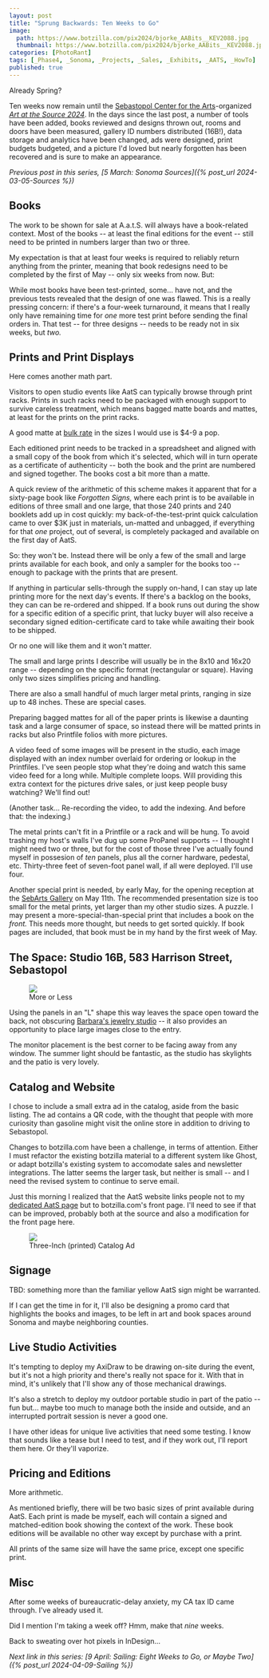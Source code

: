 ```yaml
---
layout: post
title: "Sprung Backwards: Ten Weeks to Go"
image:
  path: https://www.botzilla.com/pix2024/bjorke_AABits__KEV2088.jpg
  thumbnail: https://www.botzilla.com/pix2024/bjorke_AABits__KEV2088.jpg
categories: [PhotoRant]
tags: [_Phase4, _Sonoma, _Projects, _Sales, _Exhibits, _AATS, _HowTo]
published: true
---
```


Already Spring?

Ten weeks now remain until the [Sebastopol Center for the Arts](https://www.sebarts.org/)-organized [_Art at the Source 2024_](https://www.artatthesource.org/). In the days since the last post, a number of tools have been added, books reviewed and designs thrown out, rooms and doors have been measured, gallery ID numbers distributed (16B!), data storage and analytics have been changed, ads were designed, print budgets budgeted, and a picture I'd loved but nearly forgotten has been recovered and is sure to make an appearance.

<!--more-->

_Previous post in this series, [5 March: Sonoma Sources]({% post_url 2024-03-05-Sources %})_

## Books

The work to be shown for sale at A.a.t.S. will always have a book-related context. Most of the books -- at least the final editions for the event -- still need to be printed in numbers larger than two or three.

My expectation is that at least four weeks is required to reliably return anything from the printer, meaning that book redesigns need to be completed by the first of May -- only six weeks from now. But:

While most books have been test-printed, some... have not, and the previous tests revealed that the design of one was flawed. This is a really pressing concern: if there's a four-week turnaround, it means that I really only have remaining time for _one_ more test print before sending the final orders in. That test -- for three designs -- needs to be ready not in six weeks, but _two._

## Prints and Print Displays

Here comes another math part.

Visitors to open studio events like AatS can typically browse through print racks. Prints in such racks need to be packaged with enough support  to survive careless treatment, which means bagged matte boards and mattes, at least for the prints on the print racks.

A good matte at [bulk rate](https://www.redimat.com/) in the sizes I would use is $4-9 a pop.

Each editioned print needs to be tracked in a spreadsheet and aligned with a small copy of the book from which it's selected, which will in turn operate as a certificate of authenticity -- both the book and the print are numbered and signed together. The books cost a bit more than a matte.

A quick review of the arithmetic of this scheme makes it apparent that for a sixty-page book like _Forgotten Signs,_ where each print is to be available in editions of three small and one large, that those 240 prints and 240 booklets add up in cost quickly: my back-of-the-test-print quick calculation came to over $3K just in materials, un-matted and unbagged, if everything for that _one_ project, out of several, is completely packaged and available on the first day of AatS.

So: they won't be. Instead there will be only a few of the small and large prints available for each book, and only a sampler for the books too -- enough to package with the prints that are present.

If anything in particular sells-through the supply on-hand, I can stay up late printing more for the next day's events. If there's a backlog on the books, they can can be re-ordered and shipped. If a book runs out during the show for a specific edition of a specific print, that lucky buyer will also receive a secondary signed edition-certificate card to take while awaiting their book to be shipped.

Or no one will like them and it won't matter.

The small and large prints I describe will usually be in the 8x10 and 16x20 range -- depending on the specific format (rectangular or square). Having only two sizes simplifies pricing and handling.

There are also a small handful of much larger metal prints, ranging in size up to 48 inches. These are special cases.

Preparing bagged mattes for all of the paper prints is likewise a daunting task and a large consumer of space, so instead there will be matted prints in racks but also Printfile folios with more pictures.

A video feed of some images will be present in the studio, each image displayed with an index number overlaid for ordering or lookup in the Printfiles. I've seen people stop what they're doing and watch this same video feed for a long while. Multiple complete loops. Will providing this extra context for the pictures drive sales, or just keep people busy watching? We'll find out!

(Another task... Re-recording the video, to add the indexing. And before that: the indexing.)

The metal prints can't fit in a Printfile or a rack and will be hung. To avoid trashing my host's walls I've dug up some ProPanel supports -- I thought I might need two or three, but for the cost of those three I've actually found myself in possesion of _ten_ panels, plus all the corner hardware, pedestal, etc. Thirty-three feet of seven-foot panel wall, if all were deployed. I'll use four.

Another special print is needed, by early May, for the opening reception at the [SebArts Gallery](https://www.sebarts.org/) on May 11th. The recommended presentation size is too small for the metal prints, yet larger than my other studio sizes. A puzzle. I may present a more-special-than-special print that includes a book on the _front._ This needs more thought, but needs to get sorted quickly. If book pages are included, that book must be in my hand by the first week of May.

## The Space: Studio 16B, 583 Harrison Street, Sebastopol

<figure class="align-center">
<img src="https://www.botzilla.com/pix2024/AatS-Sketch-Plan.jpg">
<figcaption>More or Less</figcaption>
</figure>

Using the panels in an "L" shape this way leaves the space open toward the back, not obscuring [Barbara's jewelry studio](https://www.instagram.com/barbaraharris_designs/) -- it also provides an opportunity to place large images close to the entry.

The monitor placement is the best corner to be facing away from any window. The summer light should be fantastic, as the studio has skylights and the patio is very lovely.

## Catalog and Website

I chose to include a small extra ad in the catalog, aside from the basic listing. The ad contains a QR code, with the thought that people with more curiosity than gasoline might visit the online store in addition to driving to Sebastopol.

Changes to botzilla.com have been a challenge, in terms of attention. Either I must refactor the existing botzilla material to a different system like Ghost, or adapt botzilla's existing system to accomodate sales and newsletter integrations. The latter seems the larger task, but neither is small -- and I need the revised system to continue to serve email.

Just this morning I realized that the AatS website links people not to my [dedicated AatS page](https://botzilla.com/aats/) but to botzilla.com's front page. I'll need to see if that can be improved, probably both at the source and also a modification for the front page here.

<figure class="align-center">
<img src="https://www.botzilla.com/pix2024/Bjorke-AatS-BizCard-sRGB-web.jpg">
<figcaption>Three-Inch (printed) Catalog Ad</figcaption>
</figure>

## Signage

TBD: something more than the familiar yellow AatS sign might be warranted.

If I can get the time in for it, I'll also be designing a promo card that highlights the books and images, to be left in art and book spaces around Sonoma and maybe neighboring counties.

## Live Studio Activities

It's tempting to deploy my AxiDraw to be drawing on-site during the event, but it's not a high priority and there's really not space for it. With that in mind, it's unlikely that I'll show any of those mechanical drawings.

It's also a stretch to deploy my outdoor portable studio in part of the patio -- fun but... maybe too much to manage both the inside and outside, and an interrupted portrait session is never a good one.

I have other ideas for unique live activities that need some testing. I know that sounds like a tease but I need to test, and if they work out, I'll report them here. Or they'll vaporize.

## Pricing and Editions

More arithmetic.

As mentioned briefly, there will be two basic sizes of print available during AatS. Each print is made be myself, each will contain a signed and matched-edition book showing the context of the work. These book editions will be available no other way except by purchase with a print.

All prints of the same size will have the same price, except one specific print.

## Misc

After some weeks of bureaucratic-delay anxiety, my CA tax ID came through. I've already used it.

Did I mention I'm taking a week off? Hmm, make that _nine_ weeks.

Back to sweating over hot pixels in InDesign...

_Next link in this series: [9 April: Sailing: Eight Weeks to Go, or Maybe Two]({% post_url 2024-04-09-Sailing %})_
